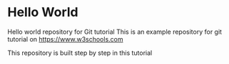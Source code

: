# Hello World
Hello world repository for Git tutorial 
This is an example repository for git tutorial on https://www.w3schools.com

This repository is built step by step in this tutorial 